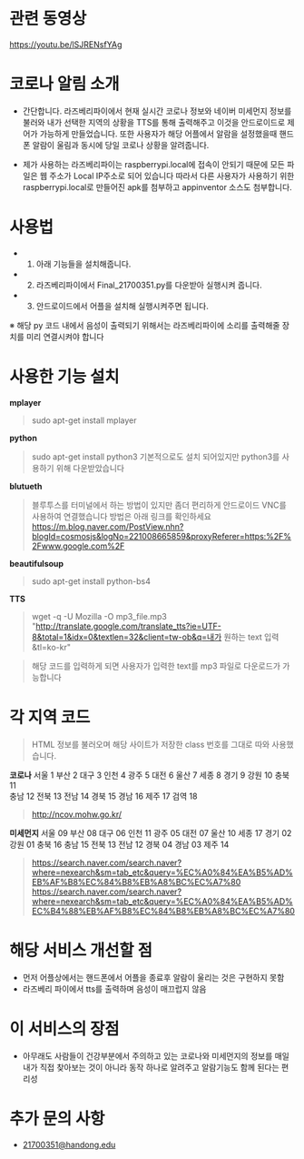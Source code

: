 # 관련 동영상
https://youtu.be/lSJRENsfYAg

# 코로나 알림 소개
 - 간단합니다. 라즈베리파이에서 현재 실시간 코로나 정보와 네이버 미세먼지 정보를 불러와 내가 선택한 지역의 상황을 TTS를 통해
  출력해주고 이것을 안드로이드로 제어가 가능하게 만들었습니다. 또한 사용자가 해당 어플에서 알람을 설정했을때 핸드폰 알람이 울림과 동시에 당일 코로나 상황을 알려줍니다.

 - 제가 사용하는 라즈베리파이는 raspberrypi.local에 접속이 안되기 때문에 모든 파일은 웹 주소가 Local IP주소로 되어 있습니다
 따라서 다른 사용자가 사용하기 위한 raspberrypi.local로 만들어진 apk를 첨부하고 appinventor 소스도 첨부합니다.

# 사용법
 - 1. 아래 기능들을 설치해줍니다.
 - 2. 라즈베리파이에서 Final_21700351.py를 다운받아 실행시켜 줍니다.
 - 3. 안드로이드에서 어플을 설치해 실행시켜주면 됩니다.
 
 ※ 해당 py 코드 내에서 음성이 출력되기 위해서는 라즈베리파이에 소리를 출력해줄 장치를 미리 연결시켜야 합니다
 
# 사용한 기능 설치

**mplayer**

> sudo apt-get install mplayer

**python**

> sudo apt-get install python3
> 기본적으로도 설치 되어있지만 python3를 사용하기 위해 다운받았습니다

**blutueth**

> 블루투스를 터미널에서 하는 방법이 있지만 좀더 편리하게 안드로이드 VNC를 사용하여 연결했습니다
> 방법은 아래 링크를 확인하세요
> https://m.blog.naver.com/PostView.nhn?blogId=cosmosjs&logNo=221008665859&proxyReferer=https:%2F%2Fwww.google.com%2F

**beautifulsoup** 

> sudo apt-get install python-bs4

**TTS**

> wget -q -U Mozilla -O mp3_file.mp3 "http://translate.google.com/translate_tts?ie=UTF-8&total=1&idx=0&textlen=32&client=tw-ob&q=내가 원하는 text 입력&tl=ko-kr"

> 해당 코드를 입력하게 되면 사용자가 입력한 text를 mp3 파일로 다운로드가 가능합니다
 

# 각 지역 코드
> HTML 정보를 불러오며 해당 사이트가 저장한 class 번호를 그대로 따와 사용했습니다.

**코로나**
서울 1 
부산 2 
대구 3 
인천 4 
광주 5 
대전 6 
울산 7 
세종 8 
경기 9 
강원 10 
충북 11  
충남 12 
전북 13 
전남 14 
경북 15 
경남 16 
제주 17 
검역 18 

> http://ncov.mohw.go.kr/

**미세먼지**
서울 09
부산 08
대구 06
인천 11
광주 05
대전 07
울산 10
세종 17
경기 02
강원 01
충북 16
충남 15
전북 13
전남 12
경북 04
경남 03
제주 14

> https://search.naver.com/search.naver?where=nexearch&sm=tab_etc&query=%EC%A0%84%EA%B5%AD%EB%AF%B8%EC%84%B8%EB%A8%BC%EC%A7%80
> https://search.naver.com/search.naver?where=nexearch&sm=tab_etc&query=%EC%A0%84%EA%B5%AD%EC%B4%88%EB%AF%B8%EC%84%B8%EB%A8%BC%EC%A7%80


# 해당 서비스 개선할 점
 - 먼저 어플상에서는 핸드폰에서 어플을 종료후 알람이 울리는 것은 구현하지 못함
 - 라즈베리 파이에서 tts를 출력하며 음성이 매끄럽지 않음

# 이 서비스의 장점
 - 아무래도 사람들이 건강부분에서 주의하고 있는 코로나와 미세먼지의 정보를 매일 내가 직접 찾아보는 것이 아니라 동작 하나로 알려주고 알람기능도 함께 된다는 편리성

# 추가 문의 사항
 - 21700351@handong.edu
